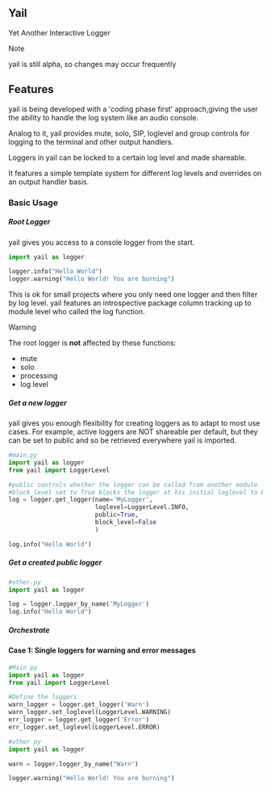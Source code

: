 ## Yail
Yet Another Interactive Logger

> [!NOTE]
> yail is still alpha, so changes may occur frequently 


## Features
yail is being developed with a 'coding phase first' approach,giving the user the ability to handle the log system like an audio console.

Analog to it, yail provides mute, solo, SIP, loglevel and group controls for logging to the terminal and other output handlers.

Loggers in yail can be locked to a certain log level and made shareable.

It features a simple template system for different log levels and overrides on an output handler basis.  


### Basic Usage

##### Root Logger
yail gives you access to a console logger from the start.

```python
import yail as logger

logger.info("Hello World")
logger.warning("Hello World! You are burning")
```

This is ok for small projects where you only need one logger and then filter by log level.
yail features an introspective package column tracking up to module level who called the log function.

> [!warning]
> The root logger is **not** affected by these functions: 
> - mute
> - solo 
> - processing
> - log level


##### Get a new logger
yail gives you enough flexibility for creating loggers as to adapt to most use cases.
For example, active loggers are NOT shareable per default, but they can be set to public and so be retrieved everywhere yail is imported.

```python
#main.py
import yail as logger
from yail import LoggerLevel

#public controls whether the logger can be called from another module
#block_level set to True blocks the logger at his initial loglevel to keep it safe from global level change
log = logger.get_logger(name='MyLogger',  
                        loglevel=LoggerLevel.INFO,
                        public=True, 
                        block_level=False
                        )

log.info("Hello World")
```
##### Get a created public logger
```python
#other.py
import yail as logger

log = logger.logger_by_name('MyLogger')
log.info("Hello World")
```
##### Orchestrate 

#### Case 1: Single loggers for warning and error messages
```python
#Main py
import yail as logger 
from yail import LoggerLevel

#Define the loggers
warn_logger = logger.get_logger('Warn')
warn_logger.set_loglevel(LoggerLevel.WARNING)
err_logger = logger.get_logger('Error')
err_logger.set_loglevel(LoggerLevel.ERROR)

#other py
import yail as logger

warn = logger.logger_by_name("Warn")

logger.warning("Hello World! You are burning")


```
